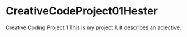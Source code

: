 # CreativeCodeProject01Hester
Creative Coding Project 1
This is my project 1. It describes an adjective.